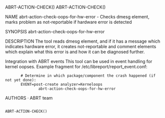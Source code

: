ABRT-ACTION-CHECK()                                                                                                                                                                       ABRT-ACTION-CHECK()



NAME
       abrt-action-check-oops-for-hw-error - Checks dmesg element, marks problem as not-reportable if hardware error is detected

SYNOPSIS
       abrt-action-check-oops-for-hw-error

DESCRIPTION
       The tool reads dmesg element, and if it has a message which indicates hardware error, it creates not-reportable and comment elements which explain what this error is and how it can be diagnosed
       further.

   Integration with ABRT events
       This tool can be used in event handling for kernel oopses. Example fragment for /etc/libreport/report_event.conf:

           # Determine in which package/component the crash happened (if not yet done):
           EVENT=post-create analyzer=Kerneloops
                   abrt-action-check-oops-for-hw-error

AUTHORS
       ·   ABRT team



                                                                                                                                                                                          ABRT-ACTION-CHECK()
